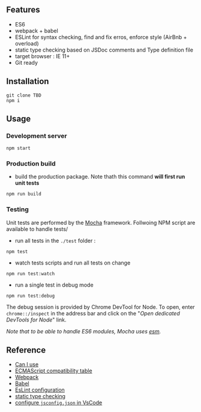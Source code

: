 ## Features

- ES6 
- webpack + babel
- ESLint for syntax checking, find and fix erros, enforce style (AirBnb + overload)
- static type checking based on JSDoc comments and Type definition file
- target browser : IE 11+
- Git ready

## Installation

```
git clone TBD
npm i
```

## Usage

### Development server

```bash
npm start
```

### Production build

- build the production package. Note thath this command **will first run unit tests**
```bash
npm run build
```

### Testing

Unit tests are performed by the [Mocha](https://mochajs.org/) framework. Follwoing NPM script are available to handle tests/

- run all tests in the `./test` folder :
```
npm test
```
- watch tests scripts and run all tests on change
```
npm run test:watch
```
- run a single test in debug mode
```
npm run test:debug
```
The debug session is provided by Chrome DevTool for Node. To open, enter `chrome::/inspect` in the address bar and click on the "*Open dedicated DevTools for Node*" link. 

*Note that to be able to handle ES6 modules, Mocha uses [esm](https://github.com/standard-things/esm#readme).*

## Reference
- [Can I use](https://caniuse.com/)
- [ECMAScript compatibility table](https://kangax.github.io/compat-table/es6/)
- [Webpack](https://webpack.js.org/)
- [Babel](https://babeljs.io/)
- [EsLint configuration](https://eslint.org/docs/user-guide/configuring)
- [static type checking](https://medium.com/@trukrs/type-safe-javascript-with-jsdoc-7a2a63209b76)
- [configure `jsconfig.json` in VsCode](https://code.visualstudio.com/docs/languages/jsconfig)

